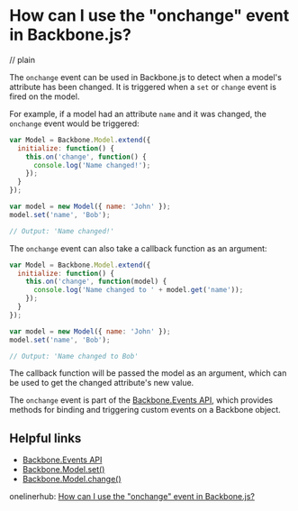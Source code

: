 # How can I use the "onchange" event in Backbone.js?
// plain

The `onchange` event can be used in Backbone.js to detect when a model's attribute has been changed. It is triggered when a `set` or `change` event is fired on the model.

For example, if a model had an attribute `name` and it was changed, the `onchange` event would be triggered:

```js
var Model = Backbone.Model.extend({
  initialize: function() {
    this.on('change', function() {
      console.log('Name changed!');
    });
  }
});

var model = new Model({ name: 'John' });
model.set('name', 'Bob');

// Output: 'Name changed!'
```

The `onchange` event can also take a callback function as an argument:

```js
var Model = Backbone.Model.extend({
  initialize: function() {
    this.on('change', function(model) {
      console.log('Name changed to ' + model.get('name'));
    });
  }
});

var model = new Model({ name: 'John' });
model.set('name', 'Bob');

// Output: 'Name changed to Bob'
```

The callback function will be passed the model as an argument, which can be used to get the changed attribute's new value.

The `onchange` event is part of the [Backbone.Events API](http://backbonejs.org/#Events), which provides methods for binding and triggering custom events on a Backbone object.

## Helpful links

- [Backbone.Events API](http://backbonejs.org/#Events)
- [Backbone.Model.set()](http://backbonejs.org/#Model-set)
- [Backbone.Model.change()](http://backbonejs.org/#Model-change)

onelinerhub: [How can I use the "onchange" event in Backbone.js?](https://onelinerhub.com/backbone.js/how-can-i-use-the--onchange--event-in-backbone-js)